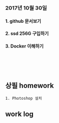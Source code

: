 <br/>
<br/>
<br/>


### 2017년 10월 30일
#### 1. github 문서보기
#### 2. ssd 256G 구입하기
#### 3. Docker 이해하기 


<br/>
<br/>
<br/>

## 상필 homework
```
1. Photoshop 설치
```


## work log
